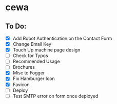 # cewa

## To Do:
- [X] Add Robot Authentication on the Contact Form
- [X] Change Email Key
- [X] Touch Up machine page design
- [ ] Check for Typos
- [ ] Recommended Usage
- [ ] Brochures
- [X] Misc to Fogger
- [X] Fix Hamburger Icon
- [X] Favicon
- [ ] Deploy
- [ ] Test SMTP error on form once deployed
